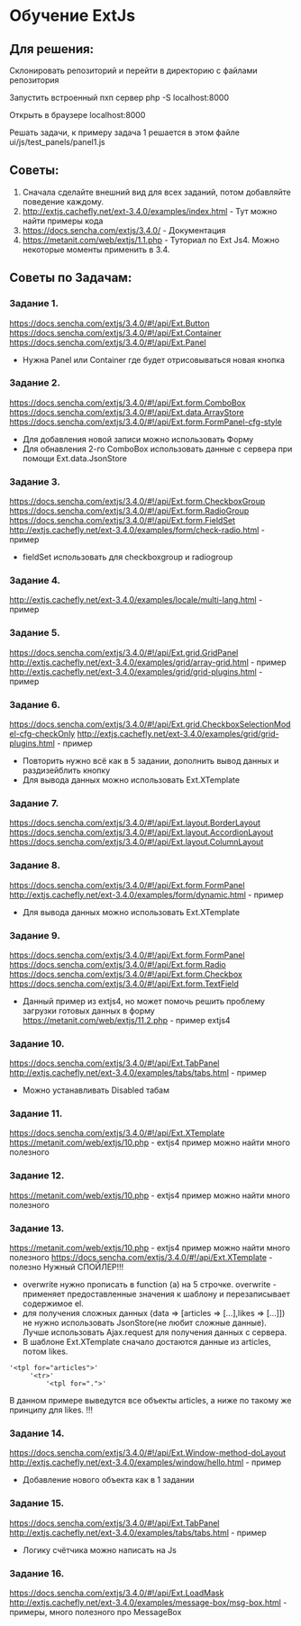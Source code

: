 # Обучение ExtJs

## Для решения:

Склонировать репозиторий и перейти в директорию с файлами репозитория

Запустить встроенный пхп сервер php -S localhost:8000

Открыть в браузере localhost:8000

Решать задачи, к примеру задача 1 решается в этом файле ui/js/test_panels/panel1.js

## Советы: 

1. Сначала сделайте внешний вид для всех заданий, потом добавляйте поведение каждому.
2. http://extjs.cachefly.net/ext-3.4.0/examples/index.html  - Тут можно найти примеры кода 
3. https://docs.sencha.com/extjs/3.4.0/  - Документация 
4. https://metanit.com/web/extjs/1.1.php - Туториал по Ext Js4. Можно некоторые моменты применить в 3.4.

## Советы по Задачам:

### Задание 1.
https://docs.sencha.com/extjs/3.4.0/#!/api/Ext.Button
https://docs.sencha.com/extjs/3.4.0/#!/api/Ext.Container
https://docs.sencha.com/extjs/3.4.0/#!/api/Ext.Panel
- Нужна Panel или Container где будет отрисовываться новая кнопка

### Задание 2.
https://docs.sencha.com/extjs/3.4.0/#!/api/Ext.form.ComboBox
https://docs.sencha.com/extjs/3.4.0/#!/api/Ext.data.ArrayStore
https://docs.sencha.com/extjs/3.4.0/#!/api/Ext.form.FormPanel-cfg-style 
- Для добавления новой записи можно использовать Форму
- Для обнавления 2-го ComboBox использовать данные с сервера при помощи Ext.data.JsonStore

### Задание 3.
https://docs.sencha.com/extjs/3.4.0/#!/api/Ext.form.CheckboxGroup
https://docs.sencha.com/extjs/3.4.0/#!/api/Ext.form.RadioGroup
https://docs.sencha.com/extjs/3.4.0/#!/api/Ext.form.FieldSet
http://extjs.cachefly.net/ext-3.4.0/examples/form/check-radio.html  - пример
- fieldSet использовать для checkboxgroup и radiogroup

### Задание 4.
http://extjs.cachefly.net/ext-3.4.0/examples/locale/multi-lang.html  - пример

### Задание 5.
https://docs.sencha.com/extjs/3.4.0/#!/api/Ext.grid.GridPanel
http://extjs.cachefly.net/ext-3.4.0/examples/grid/array-grid.html   - пример
http://extjs.cachefly.net/ext-3.4.0/examples/grid/grid-plugins.html  - пример

### Задание 6.
https://docs.sencha.com/extjs/3.4.0/#!/api/Ext.grid.CheckboxSelectionModel-cfg-checkOnly
http://extjs.cachefly.net/ext-3.4.0/examples/grid/grid-plugins.html   - пример
- Повторить нужно всё как в 5 задании, дополнить вывод данных и раздизейблить кнопку
- Для вывода данных можно использовать Ext.XTemplate

### Задание 7.
https://docs.sencha.com/extjs/3.4.0/#!/api/Ext.layout.BorderLayout
https://docs.sencha.com/extjs/3.4.0/#!/api/Ext.layout.AccordionLayout
https://docs.sencha.com/extjs/3.4.0/#!/api/Ext.layout.ColumnLayout

### Задание 8.
https://docs.sencha.com/extjs/3.4.0/#!/api/Ext.form.FormPanel  
http://extjs.cachefly.net/ext-3.4.0/examples/form/dynamic.html   - пример
- Для вывода данных можно использовать Ext.XTemplate

### Задание 9.
https://docs.sencha.com/extjs/3.4.0/#!/api/Ext.form.FormPanel 
https://docs.sencha.com/extjs/3.4.0/#!/api/Ext.form.Radio
https://docs.sencha.com/extjs/3.4.0/#!/api/Ext.form.Checkbox
https://docs.sencha.com/extjs/3.4.0/#!/api/Ext.form.TextField

- Данный пример из extjs4, но может помочь решить проблему загрузки готовых данных в форму
https://metanit.com/web/extjs/11.2.php   - пример extjs4

### Задание 10.
https://docs.sencha.com/extjs/3.4.0/#!/api/Ext.TabPanel
http://extjs.cachefly.net/ext-3.4.0/examples/tabs/tabs.html  - пример
- Можно устанавливать Disabled табам

### Задание 11.
https://docs.sencha.com/extjs/3.4.0/#!/api/Ext.XTemplate
https://metanit.com/web/extjs/10.php  - extjs4 пример можно найти много полезного

### Задание 12.
https://metanit.com/web/extjs/10.php  - extjs4 пример можно найти много полезного

### Задание 13.
https://metanit.com/web/extjs/10.php  - extjs4 пример можно найти много полезного
https://docs.sencha.com/extjs/3.4.0/#!/api/Ext.XTemplate - полезно
Нужный СПОЙЛЕР!!! 
- overwrite нужно прописать в function (a) на 5 строчке.
  overwrite - применяет предоставленные значения к шаблону и перезаписывает содержимое el.
- для получения сложных данных (data => [articles => [...],likes => [...]]) не нужно использовать JsonStore(не любит сложные данные). Лучше использовать Ajax.request для получения данных с сервера.      
- В шаблоне Ext.XTemplate сначало достаются данные из articles, потом likes.
```  
'<tpl for="articles">'
     '<tr>'
         '<tpl for=".">'
```         
В данном примере выведутся все объекты articles, а ниже по такому же принципу для likes.
!!!       
 
### Задание 14.
https://docs.sencha.com/extjs/3.4.0/#!/api/Ext.Window-method-doLayout
http://extjs.cachefly.net/ext-3.4.0/examples/window/hello.html  - пример
- Добавление нового объекта как в 1 задании

### Задание 15.
https://docs.sencha.com/extjs/3.4.0/#!/api/Ext.TabPanel
http://extjs.cachefly.net/ext-3.4.0/examples/tabs/tabs.html  - пример
- Логику счётчика можно написать на Js

### Задание 16.
https://docs.sencha.com/extjs/3.4.0/#!/api/Ext.LoadMask
http://extjs.cachefly.net/ext-3.4.0/examples/message-box/msg-box.html  - примеры, много полезного про MessageBox
